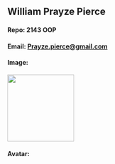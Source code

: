 ## William Prayze Pierce

#### Repo: 2143 OOP

#### Email: Prayze.pierce@gmail.com

#### Image:

<img src=![PFP](https://github.com/user-attachments/assets/b03c428d-b09f-4e1c-9b8b-f859f8d57f24) width=150>

#### Avatar:


